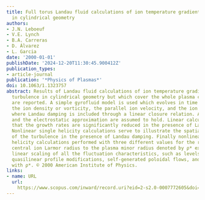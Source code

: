 ```yaml
---
title: Full torus Landau fluid calculations of ion temperature gradient-driven turbulence
  in cylindrical geometry
authors:
- J.N. Leboeuf
- V.E. Lynch
- B.A. Carreras
- D. Álvarez
- L. Garcia
date: '2000-01-01'
publishDate: '2024-12-20T11:30:45.900412Z'
publication_types:
- article-journal
publication: '*Physics of Plasmas*'
doi: 10.1063/1.1323757
abstract: Results of Landau fluid calculations of ion temperature gradient-driven
  turbulence in cylindrical geometry but which cover the whole plasma cross section
  are reported. A simple gyrofluid model is used which evolves in time equations for
  the ion density or vorticity, the parallel ion velocity, and the ion temperature
  where Landau damping is included through a linear closure relation. Adiabatic electrons
  and the electrostatic approximation are assumed to hold. Linear calculations indicate
  that the growth rates are significantly reduced in the presence of Landau damping.
  Nonlinear single helicity calculations serve to illustrate the spatial localization
  of the turbulence in the presence of Landau damping. Finally nonlinear multiple
  helicity calculations performed with three different values for the ratio of the
  central ion Larmor radius to the plasma minor radius denoted by ρ* exhibit a definite
  linear scaling of all the fluctuation characteristics, such as levels, scale sizes,
  quasilinear profile modifications, self-generated poloidal flows, and heat diffusivities,
  with ρ*. © 2000 American Institute of Physics.
links:
- name: URL
  url: 
    https://www.scopus.com/inward/record.uri?eid=2-s2.0-0007772605&doi=10.1063%2f1.1323757&partnerID=40&md5=905d10559aa07f27f5c0eaa3d72f8f3f
---
```

